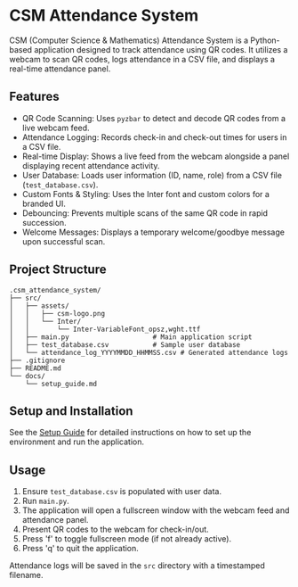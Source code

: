 # CSM Attendance System

CSM (Computer Science & Mathematics) Attendance System is a Python-based application designed to track attendance using QR codes. It utilizes a webcam to scan QR codes, logs attendance in a CSV file, and displays a real-time attendance panel.

## Features

- QR Code Scanning: Uses `pyzbar` to detect and decode QR codes from a live webcam feed.
- Attendance Logging: Records check-in and check-out times for users in a CSV file.
- Real-time Display: Shows a live feed from the webcam alongside a panel displaying recent attendance activity.
- User Database: Loads user information (ID, name, role) from a CSV file (`test_database.csv`).
- Custom Fonts & Styling: Uses the Inter font and custom colors for a branded UI.
- Debouncing: Prevents multiple scans of the same QR code in rapid succession.
- Welcome Messages: Displays a temporary welcome/goodbye message upon successful scan.

## Project Structure

```
.csm_attendance_system/
├── src/
│   ├── assets/
│   │   ├── csm-logo.png
│   │   └── Inter/
│   │       └── Inter-VariableFont_opsz,wght.ttf
│   ├── main.py                     # Main application script
│   ├── test_database.csv           # Sample user database
│   └── attendance_log_YYYYMMDD_HHMMSS.csv # Generated attendance logs
├── .gitignore
├── README.md
└── docs/
    └── setup_guide.md
```

## Setup and Installation

See the [Setup Guide](docs/setup_guide.md) for detailed instructions on how to set up the environment and run the application.

## Usage

1. Ensure `test_database.csv` is populated with user data.
2. Run `main.py`.
3. The application will open a fullscreen window with the webcam feed and attendance panel.
4. Present QR codes to the webcam for check-in/out.
5. Press 'f' to toggle fullscreen mode (if not already active).
6. Press 'q' to quit the application.

Attendance logs will be saved in the `src` directory with a timestamped filename.
